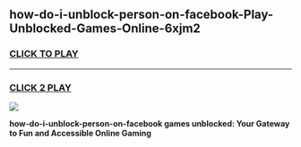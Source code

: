 
## how-do-i-unblock-person-on-facebook-Play-Unblocked-Games-Online-6xjm2
<h3>
<a href="https://premium76.site?title=how-do-i-unblock-person-on-facebook&ref=25A">CLICK TO PLAY</a></h3>
<hr>

<h3>
<a href="https://premium76.site?title=how-do-i-unblock-person-on-facebook&ref=25A">CLICK 2 PLAY</a>
  
</h3>

<a href="https://premium76.site?title=how-do-i-unblock-person-on-facebook&ref=25A"><img src="https://clearcache.store/games.png"></a>


**how-do-i-unblock-person-on-facebook games unblocked: Your Gateway to Fun and Accessible Online Gaming**
